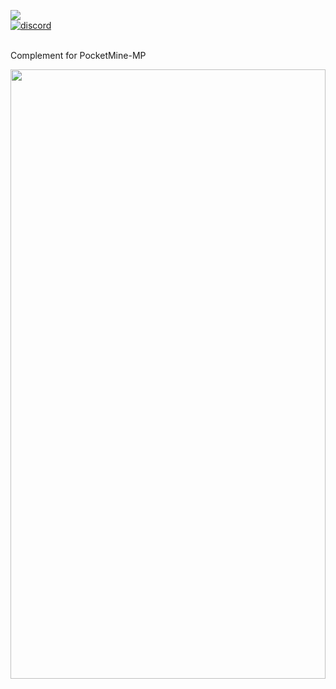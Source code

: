 <a align="center"><img src="https://librecraft.com/foro/attachments/upload_2019-5-20_20-38-12-png.23328"></img></a>
<br>
<a href="https://discord.gg/Js63vy7">
<img src="https://img.shields.io/badge/chat-on%20discord-7289da.svg" alt="discord">
    </a>
    <br><br>
 <p>Complement for PocketMine-MP <br> <div align="left">
<img src="https://1000marcas.net/wp-content/uploads/2020/01/Minecraft-Logo.png" width="100%" height="50%"> <p>
<br>

</div>
